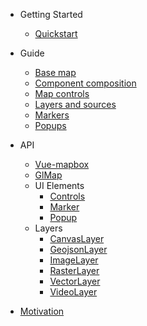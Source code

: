 - Getting Started
    - [Quickstart](quickstart.md)

- Guide
    - [Base map](basemap.md)
    - [Component composition](composition.md)
    - [Map controls](controls.md)
    - [Layers and sources](layers_and_sources.md)
    - [Markers](markers.md)
    - [Popups](popups.md)

- API
    - [Vue-mapbox](api/vue-mapbox.md)
    - [GlMap](api/glmap.md)
    - UI Elements
        - [Controls](api/controls.md)
        - [Marker](api/marker.md)
        - [Popup](api/popup.md)
    - Layers
        - [CanvasLayer](api/canvaslayer.md)
        - [GeojsonLayer](api/geojsonlayer.md)
        - [ImageLayer](api/imagelayer.md)
        - [RasterLayer](api/rasterlayer.md)
        - [VectorLayer](api/vectorlayer.md)
        - [VideoLayer](api/videolayer.md)

- [Motivation](motivation.md)
